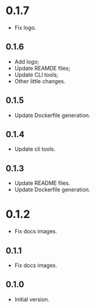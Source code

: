 # 0.1.7

- Fix logo.

## 0.1.6

- Add logo;
- Update REAMDE files;
- Update CLI tools;
- Other little changes.

## 0.1.5

- Update Dockerfile generation.

## 0.1.4

- Update cli tools.

## 0.1.3

- Update README files.
- Update Dockerfile generation.

# 0.1.2

- Fix docs images.

## 0.1.1

- Fix docs images.

## 0.1.0

- Initial version.
